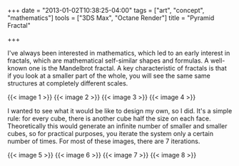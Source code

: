 +++
date = "2013-01-02T10:38:25-04:00"
tags = ["art", "concept", "mathematics"]
tools = ["3DS Max", "Octane Render"]
title = "Pyramid Fractal"

+++

I've always been interested in mathematics, which led to an early interest in fractals, which are mathematical self-similar shapes and formulas. A well-known one is the Mandelbrot fractal. A key characteristic of fractals is that if you look at a smaller part of the whole, you will see the same same structures at completely different scales.

{{< image 1 >}}
{{< image 2 >}}
{{< image 3 >}}
{{< image 4 >}}

I wanted to see what it would be like to design my own, so I did. It's a simple rule: for every cube, there is another cube half the size on each face. Theoretically this would generate an infinite number of smaller and smaller cubes, so for practical purposes, you iterate the system only a certain number of times. For most of these images, there are 7 iterations.

{{< image 5 >}}
{{< image 6 >}}
{{< image 7 >}}
{{< image 8 >}}
